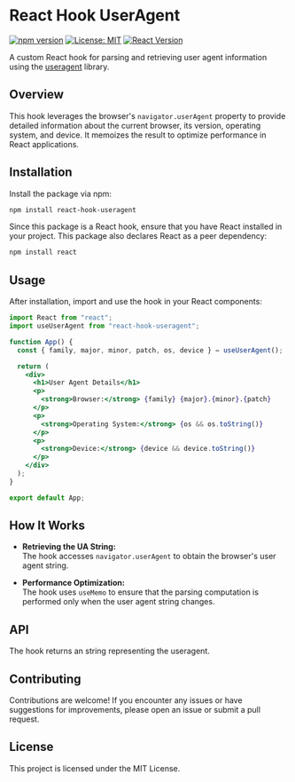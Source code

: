 # React Hook UserAgent

[![npm version](https://img.shields.io/npm/v/react-hook-useragent.svg)](https://www.npmjs.com/package/react-hook-useragent)
[![License: MIT](https://img.shields.io/npm/l/react-hook-useragent.svg)](https://opensource.org/licenses/MIT)
[![React Version](https://img.shields.io/badge/React-%5E16.8.0%20%7C%20%5E17.0.0%20%7C%20%5E18.0.0%20%7C%20%5E19.0.0-blue.svg)](https://reactjs.org/)

A custom React hook for parsing and retrieving user agent information using the [useragent](https://github.com/3rd-Eden/useragent) library.

## Overview

This hook leverages the browser's `navigator.userAgent` property to provide detailed information about the current browser, its version, operating system, and device. It memoizes the result to optimize performance in React applications.

## Installation

Install the package via npm:

```bash
npm install react-hook-useragent
```

Since this package is a React hook, ensure that you have React installed in your project. This package also declares React as a peer dependency:

```bash
npm install react
```

## Usage

After installation, import and use the hook in your React components:

```jsx
import React from "react";
import useUserAgent from "react-hook-useragent";

function App() {
  const { family, major, minor, patch, os, device } = useUserAgent();

  return (
    <div>
      <h1>User Agent Details</h1>
      <p>
        <strong>Browser:</strong> {family} {major}.{minor}.{patch}
      </p>
      <p>
        <strong>Operating System:</strong> {os && os.toString()}
      </p>
      <p>
        <strong>Device:</strong> {device && device.toString()}
      </p>
    </div>
  );
}

export default App;
```

## How It Works

- **Retrieving the UA String:**  
  The hook accesses `navigator.userAgent` to obtain the browser's user agent string.

- **Performance Optimization:**  
  The hook uses `useMemo` to ensure that the parsing computation is performed only when the user agent string changes.

## API

The hook returns an string representing the useragent.

## Contributing

Contributions are welcome! If you encounter any issues or have suggestions for improvements, please open an issue or submit a pull request.

## License

This project is licensed under the MIT License.
